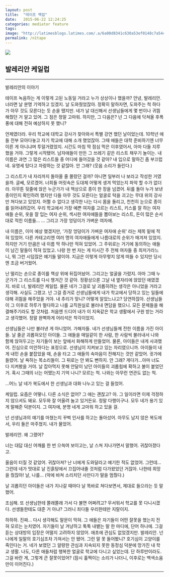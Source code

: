 ```yaml
---
layout: post
title:  "테이프 백업"
date:   2015-06-22 12:24:25
categories: mediator feature
tags: 
image: "http://latimesblogs.latimes.com/.a/6a00d8341c630a53ef0148c7a54c45970c-pi"
permalink: /n1tape
---
```


![](https://pbs.twimg.com/media/CJARaq0UAAA3IXW.jpg) 
## 발레리안 케일럽
---
발레리안의 이야기

테이프 녹음하는 게 이렇게 고된 노동일 거라고 누가 상상이나 했을까? 안녕, 발레리안. 너라면 날 분명 기억하고 있겠지. 날 도와줬었잖아. 정확히 말하자면, 도와주는 척 하다가 아무 것도 모른다는 듯 손을 뗐지만. 네가 날 대신해서 선생님들에게 몇 번이나 귀띔 해줬던 거 알고 있어. 그 점은 정말 고마워. 하지만, 그 다음은? 넌 그 다음에 닥쳐올 후폭풍에 대해 전혀 예상하지 못 했니?

언제였더라. 우리 학교에 대학교 강사가 찾아와서 특별 강연 했던 날이었는데. 10학년 애들 전부 모아다놓고 자기 학교에 대해 소개 했었잖아. 그때 애들은 대학 준비하기엔 너무 이른 게 아니냐며 투덜거렸었지. 시간도 마침 딱 점심 먹은 이후였어서, 아마 다들 지루했을 거야. 그렇게 시작됐어. 남자애들이 만든 그 쓰레기 같은 리스트 채우기 놀이는. 내 이름은 과연 그 많은 리스트들 중 어디에 들어갔을 것 같아? 내 입으로 말하긴 좀 부끄럽네. 유명세 탔다고 자랑하는 것 같잖아. 안 그래? (웃음 소리가 들린다.)

그 리스트가 내 자리까지 돌아올 줄 몰랐던 걸까? 아니면 일부러 나 보라고 작성한 거였을까. 글쎄, 모르겠어. 너희들 머릿속은 도대체 어떻게 생겨 먹었는지 파악 할 수가 없더라. 아무튼 뒷줄에 앉은 누군가가 내 책상으로 종이 한 장을 넘겼어. 뒤를 돌아 누가 보낸 종이인지 확인하려 했지만 다들 아무 것도 모른다는 얼굴로 턱을 괴고는 무대 위의 강사만 쳐다보고 있었지. 어쩔 수 없다고 생각한 나는 다시 몸을 돌리고, 천천히 눈으로 종이를 읽어내려갔어. 우리 학교에서 가장 예쁜 여자를 고르는 리스트, 키스를 잘 하는 여자애들 순위, 옷을 잘 입는 여자 순위, 섹시한 여자애들을 뽑아보는 리스트, 돈이 많은 순서대로 적힌 이름들…
… 그리고 가장 엉덩이가 가벼운 여자애.

내 이름은, 이미 예상 했겠지만, '가장 엉덩이가 가벼운 여자애 순위' 라는 제목 밑에 적혀 있었어. 다른 카테고리엔 여러 명의 여자애들에게 나름대로의 순위가 매겨져 있었지. 하지만 거기 만큼은 내 이름 딱 하나만 적혀 있었어. 그 주위로는 거기에 동의하는 애들이 남긴 말들이 적혀 있었고. 나랑 한 번 자는 게 미시간 주 전체 여자들 중 최저가라느니, 뭐 그런 시덥잖은 얘기들 말이야. 지금은 이렇게 아무렇지 않게 떠들 수 있지만 당시엔 조금 버거웠어. 

난 떨리는 손으로 종이를 책상 위에 뒤집어놨어. 그리고는 얼굴을 가렸지. 아마 그때 누군가가 그 리스트를 다시 챙겨간 것 같아. 정황상으론 그날 내 옆자리에 앉았던 애였겠지. 바로 너, 발레리안 케일럽. 물론 네가 그걸로 날 괴롭히려는 생각은 아니었을 거라고 생각해. 사실도 그랬고. 넌 그걸 증거로 선생님들에게 내가 학교에서 당하고 있는 일들에 대해 귀띔을 해주었을 거야. 내 추리가 맞니? 어떻게 알았느냐고? 당연하잖아. 선생님들이 그 이후로 하루가 멀다하고 나를 교직원실로 불러내 면담을 했으니. 모든 문제들을 해결해주기라도 할 것처럼. 처음엔 드디어 내가 이 지옥같은 학교 생활에서 구원 받는 거라고 생각했어. 정말 완벽하게 어리석은 착각이었지.

선생님들은 나만 불러낸 게 아니었어. 가해자들. 네가 선생님들께 전한 이름을 가진 아이들. 날 줄곧 괴롭혀오던 아이들. 그 애들을 매일같이 한 사람, 한 사람씩 불러내서 나와 함께 앉혀두고는 자기들이 보는 앞에서 화해하게 만들었어. 물론, 아이들은 내게 사과했어. 진심으로 미안하다는 표정으로. 선생님이 지켜보고 있는 자리였으니까. 아이들이 내게 내민 손을 붙잡았을 때, 손을 타고 그 애들의 속마음이 전해지는 것만 같았어. 귓가에 들렸어. 날 욕하는 목소리들이. 그 뒤로는 안 봐도 뻔하지. 안 그래? 게다가…아마 너도 다 지켜봤을 거야. 날 잡아먹지 못해 안달이 났던 아이들의 괴롭힘에 확하고 불이 붙었던 거. 혹시 그때의 너는 어땠는지 기억 나니? 모르는 척. 나와는 아무런 연관도 없는 척.

…어느 날 네가 복도에서 한 선생님과 대화 나누고 있는 걸 들었어.

케일럽. 요즘은 어떻니. 다른 소식은 없어? 그 애는 괜찮고?
아. 그 일이라면 이제 걱정하지 않으셔도 돼요. 모두와 잘 어울려 놀고 있거든요.
정말 다행이구나. 모두 네가 용기 있게 말해준 덕분이지. 그 여자애, 분명 네게 고마워 하고 있을 걸.

넌 선생님과의 얘기를 마쳤는지 꾸벅 인사를 하고는 돌아섰어. 아무도 남지 않은 복도에서, 우리 둘은 마주쳤지. 내가 물었어.

발레리안. 왜 그랬어?

너는 대답 대신 어깨를 한 번 으쓱여 보이고는, 날 스쳐 지나가면서 말했어. 귀찮아졌다고.

울음이 터질 것 같았어. 귀찮아져? 난 너에게 도와달라고 얘기한 적도 없었어. 그런데… 그런데 네가 멋대로 날 진흙탕에서 끄집어내줄 것처럼 다가왔었던 거잖아. 나한테 희망을 줬잖아! 날, 나를… (악에 바쳐 소리치던 사만다가 말을 멈췄다.) 

날 괴롭히던 아이들은 내가 지나갈 때마다 날 똑바로 쳐다보면서, 제대로 들으라는 듯 말했어.

조심해. 또 선생님한테 쫄래쫄래 가서 다 불면 어쩌려고?
무서워서 학교를 못 다니시겠다.
선생들한테도 대준 거 아냐? 그러니 죄다들 우리한테만 지랄이지.

하하하. 진짜… 다시 생각해도 말문이 막혀. 그 애들은 자기들이 어떤 잘못을 했는지 전혀 모르는 눈치였어. 자기들이 날 겨냥하고 툭툭 내뱉는 말 한 마디에, 단어 하나에. 그걸 듣는 상대방의 입장은 어떨지 고려하지 않았어. 애초에 관심도 없었겠지만. 발레리안. 넌 나에게 일말의 호기심조차 가져서는 안 됐어. 그런 말 못 들어봤니? 호기심이 고양이를 죽인다는 거. 네가 보였던 그 알량한 관심과 지속되지 못한 동정심 덕분에 망가진 내 학교 생활. 나도, 다른 애들처럼 행복한 얼굴로 학교에 다니고 싶었는데. 단 하루만이라도. 그걸 바란 게, 그렇게 큰 잘못이었어? (잠시 훌쩍이는 소리가 나더니, 이후로는 백색소움만이 이어진다.)

---
